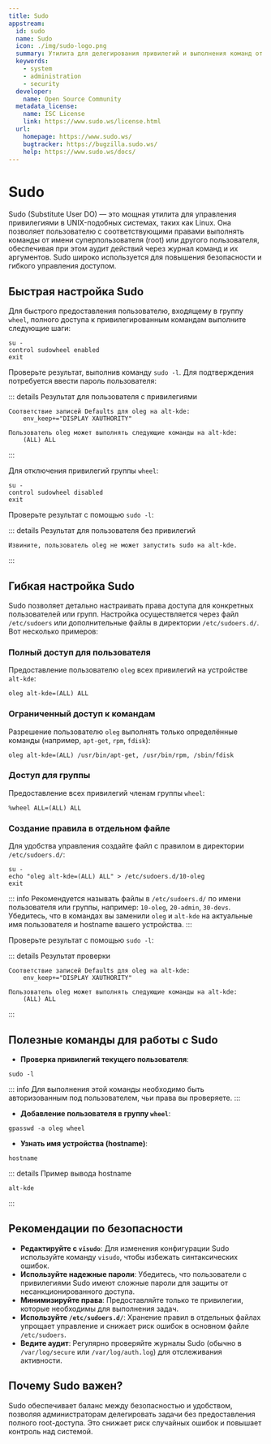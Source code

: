 ```yaml
---
title: Sudo
appstream:
  id: sudo
  name: Sudo
  icon: ./img/sudo-logo.png
  summary: Утилита для делегирования привилегий и выполнения команд от имени других пользователей
  keywords:
    - system
    - administration
    - security
  developer:
    name: Open Source Community
  metadata_license:
    name: ISC License
    link: https://www.sudo.ws/license.html
  url:
    homepage: https://www.sudo.ws/
    bugtracker: https://bugzilla.sudo.ws/
    help: https://www.sudo.ws/docs/
---
```


# Sudo

Sudo (Substitute User DO) — это мощная утилита для управления привилегиями в UNIX-подобных системах, таких как Linux. Она позволяет пользователю с соответствующими правами выполнять команды от имени суперпользователя (root) или другого пользователя, обеспечивая при этом аудит действий через журнал команд и их аргументов. Sudo широко используется для повышения безопасности и гибкого управления доступом.

## Быстрая настройка Sudo

Для быстрого предоставления пользователю, входящему в группу `wheel`, полного доступа к привилегированным командам выполните следующие шаги:

```shell
su -
control sudowheel enabled
exit
```

Проверьте результат, выполнив команду `sudo -l`. Для подтверждения потребуется ввести пароль пользователя:

::: details Результат для пользователя с привилегиями

```
Соответствие записей Defaults для oleg на alt-kde:
    env_keep+="DISPLAY XAUTHORITY"

Пользователь oleg может выполнять следующие команды на alt-kde:
    (ALL) ALL
```

:::

Для отключения привилегий группы `wheel`:

```shell
su -
control sudowheel disabled
exit
```

Проверьте результат с помощью `sudo -l`:

::: details  Результат для пользователя без привилегий

```
Извините, пользователь oleg не может запустить sudo на alt-kde.
```

:::

## Гибкая настройка Sudo

Sudo позволяет детально настраивать права доступа для конкретных пользователей или групп. Настройка осуществляется через файл `/etc/sudoers` или дополнительные файлы в директории `/etc/sudoers.d/`. Вот несколько примеров:

### Полный доступ для пользователя
Предоставление пользователю `oleg` всех привилегий на устройстве `alt-kde`:

```shell
oleg alt-kde=(ALL) ALL
```

### Ограниченный доступ к командам
Разрешение пользователю `oleg` выполнять только определённые команды (например, `apt-get`, `rpm`, `fdisk`):

```shell
oleg alt-kde=(ALL) /usr/bin/apt-get, /usr/bin/rpm, /sbin/fdisk
```

### Доступ для группы
Предоставление всех привилегий членам группы `wheel`:

```shell
%wheel ALL=(ALL) ALL
```

### Создание правила в отдельном файле
Для удобства управления создайте файл с правилом в директории `/etc/sudoers.d/`:

```shell
su -
echo "oleg alt-kde=(ALL) ALL" > /etc/sudoers.d/10-oleg
exit
```

::: info
Рекомендуется называть файлы в `/etc/sudoers.d/` по имени пользователя или группы, например: `10-oleg`, `20-admin`, `30-devs`. Убедитесь, что в командах вы заменили `oleg` и `alt-kde` на актуальные имя пользователя и hostname вашего устройства.
:::

Проверьте результат с помощью `sudo -l`:

::: details Результат проверки

```
Соответствие записей Defaults для oleg на alt-kde:
    env_keep+="DISPLAY XAUTHORITY"

Пользователь oleg может выполнять следующие команды на alt-kde:
    (ALL) ALL
```

:::

## Полезные команды для работы с Sudo

- **Проверка привилегий текущего пользователя**:

```shell
sudo -l
```

::: info
Для выполнения этой команды необходимо быть авторизованным под пользователем, чьи права вы проверяете.
:::

- **Добавление пользователя в группу `wheel`**:

```shell
gpasswd -a oleg wheel
```

- **Узнать имя устройства (hostname)**:

```shell
hostname
```

::: details Пример вывода hostname

```
alt-kde
```

:::

## Рекомендации по безопасности

- **Редактируйте с `visudo`**: Для изменения конфигурации Sudo используйте команду `visudo`, чтобы избежать синтаксических ошибок.
- **Используйте надежные пароли**: Убедитесь, что пользователи с привилегиями Sudo имеют сложные пароли для защиты от несанкционированного доступа.
- **Минимизируйте права**: Предоставляйте только те привилегии, которые необходимы для выполнения задач.
- **Используйте `/etc/sudoers.d/`**: Хранение правил в отдельных файлах упрощает управление и снижает риск ошибок в основном файле `/etc/sudoers`.
- **Ведите аудит**: Регулярно проверяйте журналы Sudo (обычно в `/var/log/secure` или `/var/log/auth.log`) для отслеживания активности.

## Почему Sudo важен?

Sudo обеспечивает баланс между безопасностью и удобством, позволяя администраторам делегировать задачи без предоставления полного root-доступа. Это снижает риск случайных ошибок и повышает контроль над системой.